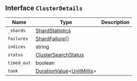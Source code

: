 ## Interface `ClusterDetails`

| Name | Type | Description |
| - | - | - |
| `_shards` | [ShardStatistics](./ShardStatistics.md) | &nbsp; |
| `failures` | [ShardFailure](./ShardFailure.md)[] | &nbsp; |
| `indices` | string | &nbsp; |
| `status` | [ClusterSearchStatus](./ClusterSearchStatus.md) | &nbsp; |
| `timed_out` | boolean | &nbsp; |
| `took` | [DurationValue](./DurationValue.md)<[UnitMillis](./UnitMillis.md)> | &nbsp; |

